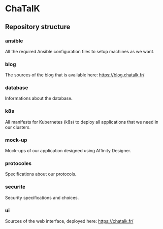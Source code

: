 ChaTalK
=======

## Repository structure

### ansible

All the required Ansible configuration files to setup machines as we want.

### blog

The sources of the blog that is available here: https://blog.chatalk.fr/

### database

Informations about the database.

### k8s

All manifests for Kubernetes (k8s) to deploy all applications that we need in our clusters.

### mock-up

Mock-ups of our application designed using Affinity Designer.

### protocoles

Specifications about our protocols.

### securite

Security specifications and choices.

### ui

Sources of the web interface, deployed here: https://chatalk.fr/
